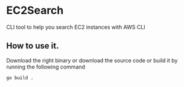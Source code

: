 # EC2Search
CLI tool to help you search EC2 instances with AWS CLI


## How to use it.

Download the right binary or download the source code or build it by running the following command

```go build .```

